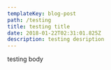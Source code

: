 ```yaml
---
templateKey: blog-post
path: /testing
title: testing title
date: 2018-01-22T02:31:01.825Z
description: testing desription
---
```

testing body
